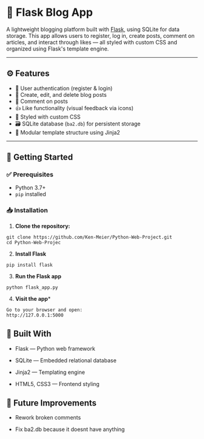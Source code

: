 # 📰 Flask Blog App

A lightweight blogging platform built with [Flask](https://flask.palletsprojects.com/), using SQLite for data storage. This app allows users to register, log in, create posts, comment on articles, and interact through likes — all styled with custom CSS and organized using Flask's template engine.

---

## ⚙️ Features

- 🔐 User authentication (register & login)
- 📝 Create, edit, and delete blog posts
- 💬 Comment on posts
- 👍 Like functionality (visual feedback via icons)
- 🎨 Styled with custom CSS
- 🗃️ SQLite database (`ba2.db`) for persistent storage
- 🧩 Modular template structure using Jinja2

---

## 🚀 Getting Started

### ✅ Prerequisites

- Python 3.7+
- `pip` installed

### 📥 Installation

1. **Clone the repository:**

```
git clone https://github.com/Ken-Meier/Python-Web-Project.git
cd Python-Web-Projec
```
2. **Install Flask**
```
pip install flask
```
3. **Run the Flask app**
```
python flask_app.py
```
4. **Visit the app***
```
Go to your browser and open:
http://127.0.0.1:5000
```

## 🧰 Built With

- Flask — Python web framework

- SQLite — Embedded relational database

- Jinja2 — Templating engine

- HTML5, CSS3 — Frontend styling

## 🔮 Future Improvements

- Rework broken comments

- Fix ba2.db because it doesnt have anything
